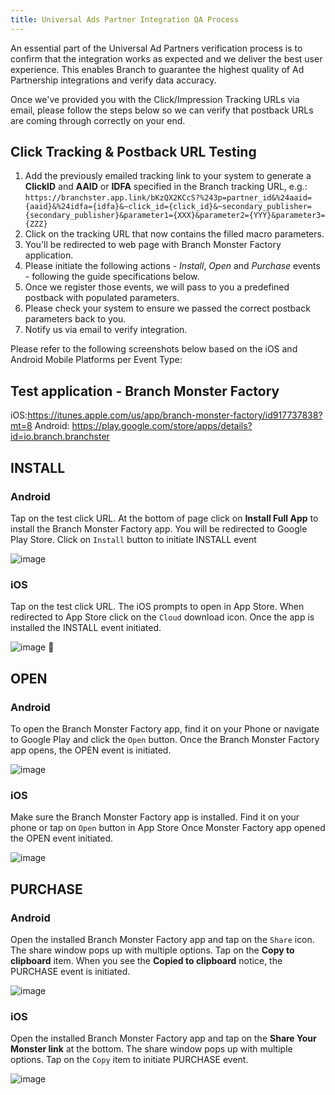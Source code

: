 ```yaml
---
title: Universal Ads Partner Integration QA Process
---
```

An essential part of the Universal Ad Partners verification process is to confirm that the integration works as expected and we deliver the best user experience. This enables Branch to guarantee the highest quality of Ad Partnership integrations and verify data accuracy.

Once we've provided you with the Click/Impression Tracking URLs via email, please follow the steps below so we can verify that postback URLs are coming through correctly on your end.

## Click Tracking & Postback URL Testing

1. Add the previously emailed tracking link to your system to generate a <notranslate>**ClickID**</notranslate> and <notranslate>**AAID**</notranslate> or <notranslate>**IDFA**</notranslate> specified in the Branch tracking URL, e.g.: `https://branchster.app.link/bKzQX2KCcS?%243p=partner_id&%24aaid={aaid}&%24idfa={idfa}&~click_id={click_id}&~secondary_publisher={secondary_publisher}&parameter1={XXX}&parameter2={YYY}&parameter3={ZZZ}`
2. Click on the tracking URL that now contains the filled macro parameters.
3. You'll be redirected to web page with Branch Monster Factory application.
4. Please initiate the following actions - *Install*, *Open* and *Purchase* events - following the guide specifications below.
5. Once we register those events, we will pass to you a predefined postback with populated parameters.
6. Please check your system to ensure we passed the correct postback parameters back to you.
7. Notify us via email to verify integration.

Please refer to the following screenshots below based on the iOS and Android Mobile Platforms per Event Type:

## Test application - Branch Monster Factory

iOS:https://itunes.apple.com/us/app/branch-monster-factory/id917737838?mt=8
Android: https://play.google.com/store/apps/details?id=io.branch.branchster


## INSTALL

### Android
Tap on the test click URL.
At the bottom of page click on <notranslate>**Install Full App**</notranslate> to install the Branch Monster Factory app.
You will be redirected to Google Play Store. Click on `Install` button to initiate INSTALL event

![image](/_assets/img/pages/deep-linked-ads/partner-resources/test-install-android.png)

### iOS
Tap on the test click URL. The iOS prompts to open in App Store.
When redirected to App Store click on the `Cloud` download icon. Once the app is installed the INSTALL event  initiated.

![image](/_assets/img/pages/deep-linked-ads/partner-resources/test-install-ios.png)

## OPEN

### Android
To open the Branch Monster Factory app, find it on your Phone or navigate to Google Play and click the `Open` button. Once the Branch Monster Factory app opens, the OPEN event is initiated.

![image](/_assets/img/pages/deep-linked-ads/partner-resources/test-open-android.png)

### iOS
Make sure the Branch Monster Factory app is installed. Find it on your phone or tap on `Open` button in App Store
Once Monster Factory app opened the OPEN event initiated.

![image](/_assets/img/pages/deep-linked-ads/partner-resources/test-open-ios.png)


## PURCHASE

### Android
Open the installed Branch Monster Factory app and tap on the `Share` icon. The share window pops up with multiple options. Tap on the <notranslate>**Copy to clipboard**</notranslate> item. When you see the <notranslate>**Copied to clipboard**</notranslate> notice, the PURCHASE event is initiated.

![image](/_assets/img/pages/deep-linked-ads/partner-resources/test-purchase-android.png)

### iOS
Open the installed Branch Monster Factory app and tap on the <notranslate>**Share Your Monster link**</notranslate> at the bottom. The share window pops up with multiple options. Tap on the `Copy` item to initiate PURCHASE event.

![image](/_assets/img/pages/deep-linked-ads/partner-resources/test-purchase-ios.png)
